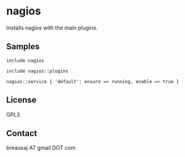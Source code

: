 nagios
======

Installs nagios with the main plugins.

Samples
-------
```
include nagios
```
```
include nagios::plugins
```
```
nagios::service { 'default': ensure => running, enable => true }
```

License
-------
GPL3

Contact
-------
breauxaj AT gmail DOT com

